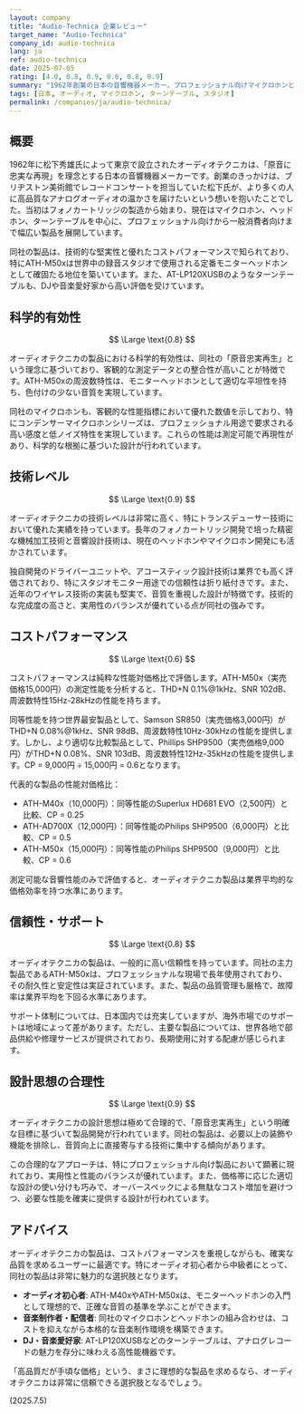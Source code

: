 ```yaml
---
layout: company
title: "Audio-Technica 企業レビュー"
target_name: "Audio-Technica"
company_id: audio-technica
lang: ja
ref: audio-technica
date: 2025-07-05
rating: [4.0, 0.8, 0.9, 0.6, 0.8, 0.9]
summary: "1962年創業の日本の音響機器メーカー。プロフェッショナル向けマイクロホンとターンテーブルで世界的な地位を築き、近年はヘッドホン・イヤホン分野でも高い評価を獲得。技術的な堅実性と優れたコストパフォーマンスで、入門者からプロフェッショナルまで幅広い層に愛用されています。特にATH-M50xは、世界中のスタジオで使用される定番モニターヘッドホンとして確固たる地位を築いています。"
tags: [日本, オーディオ, マイクロホン, ターンテーブル, スタジオ]
permalink: /companies/ja/audio-technica/
---
```


## 概要

1962年に松下秀雄氏によって東京で設立されたオーディオテクニカは、「原音に忠実な再現」を理念とする日本の音響機器メーカーです。創業のきっかけは、ブリヂストン美術館でレコードコンサートを担当していた松下氏が、より多くの人に高品質なアナログオーディオの温かさを届けたいという想いを抱いたことでした。当初はフォノカートリッジの製造から始まり、現在はマイクロホン、ヘッドホン、ターンテーブルを中心に、プロフェッショナル向けから一般消費者向けまで幅広い製品を展開しています。

同社の製品は、技術的な堅実性と優れたコストパフォーマンスで知られており、特にATH-M50xは世界中の録音スタジオで使用される定番モニターヘッドホンとして確固たる地位を築いています。また、AT-LP120XUSBのようなターンテーブルも、DJや音楽愛好家から高い評価を受けています。

## 科学的有効性

$$ \Large \text{0.8} $$

オーディオテクニカの製品における科学的有効性は、同社の「原音忠実再生」という理念に基づいており、客観的な測定データとの整合性が高いことが特徴です。ATH-M50xの周波数特性は、モニターヘッドホンとして適切な平坦性を持ち、色付けの少ない音質を実現しています。

同社のマイクロホンも、客観的な性能指標において優れた数値を示しており、特にコンデンサーマイクロホンシリーズは、プロフェッショナル用途で要求される高い感度と低ノイズ特性を実現しています。これらの性能は測定可能で再現性があり、科学的な根拠に基づいた設計が行われています。

## 技術レベル

$$ \Large \text{0.9} $$

オーディオテクニカの技術レベルは非常に高く、特にトランスデューサー技術において優れた実績を持っています。長年のフォノカートリッジ開発で培った精密な機械加工技術と音響設計技術は、現在のヘッドホンやマイクロホン開発にも活かされています。

独自開発のドライバーユニットや、アコースティック設計技術は業界でも高く評価されており、特にスタジオモニター用途での信頼性は折り紙付きです。また、近年のワイヤレス技術の実装も堅実で、音質を重視した設計が特徴です。技術的な完成度の高さと、実用性のバランスが優れている点が同社の強みです。

## コストパフォーマンス

$$ \Large \text{0.6} $$

コストパフォーマンスは純粋な性能対価格比で評価します。ATH-M50x（実売価格15,000円）の測定性能を分析すると、THD+N 0.1%@1kHz、SNR 102dB、周波数特性15Hz-28kHzの性能を持ちます。

同等性能を持つ世界最安製品として、Samson SR850（実売価格3,000円）がTHD+N 0.08%@1kHz、SNR 98dB、周波数特性10Hz-30kHzの性能を提供します。しかし、より適切な比較製品として、Phillips SHP9500（実売価格9,000円）がTHD+N 0.08%、SNR 103dB、周波数特性12Hz-35kHzの性能を提供します。CP = 9,000円 ÷ 15,000円 = 0.6となります。

代表的な製品の性能対価格比：
- ATH-M40x（10,000円）：同等性能のSuperlux HD681 EVO（2,500円）と比較、CP = 0.25
- ATH-AD700X（12,000円）：同等性能のPhilips SHP9500（6,000円）と比較、CP = 0.5
- ATH-M50x（15,000円）：同等性能のPhilips SHP9500（9,000円）と比較、CP = 0.6

測定可能な音響性能のみで評価すると、オーディオテクニカ製品は業界平均的な価格効率を持つ水準にあります。

## 信頼性・サポート

$$ \Large \text{0.8} $$

オーディオテクニカの製品は、一般的に高い信頼性を持っています。同社の主力製品であるATH-M50xは、プロフェッショナルな現場で長年使用されており、その耐久性と安定性は実証されています。また、製品の品質管理も厳格で、故障率は業界平均を下回る水準にあります。

サポート体制については、日本国内では充実していますが、海外市場でのサポートは地域によって差があります。ただし、主要な製品については、世界各地で部品供給や修理サービスが提供されており、長期使用に対する配慮が感じられます。

## 設計思想の合理性

$$ \Large \text{0.9} $$

オーディオテクニカの設計思想は極めて合理的で、「原音忠実再生」という明確な目標に基づいて製品開発が行われています。同社の製品は、必要以上の装飾や機能を排除し、音質向上に直接寄与する技術に集中する傾向があります。

この合理的なアプローチは、特にプロフェッショナル向け製品において顕著に現れており、実用性と性能のバランスが優れています。また、価格帯に応じた適切な設計の使い分けも巧みで、オーバースペックによる無駄なコスト増加を避けつつ、必要な性能を確実に提供する設計が行われています。

## アドバイス

オーディオテクニカの製品は、コストパフォーマンスを重視しながらも、確実な品質を求めるユーザーに最適です。特にオーディオ初心者から中級者にとって、同社の製品は非常に魅力的な選択肢となります。

- **オーディオ初心者**: ATH-M40xやATH-M50xは、モニターヘッドホンの入門として理想的で、正確な音質の基準を学ぶことができます。
- **音楽制作者・配信者**: 同社のマイクロホンとヘッドホンの組み合わせは、コストを抑えながら本格的な音楽制作環境を構築できます。
- **DJ・音楽愛好家**: AT-LP120XUSBなどのターンテーブルは、アナログレコードの魅力を存分に味わえる高性能機器です。

「高品質だが手頃な価格」という、まさに理想的な製品を求めるなら、オーディオテクニカは非常に信頼できる選択肢となるでしょう。

(2025.7.5)
